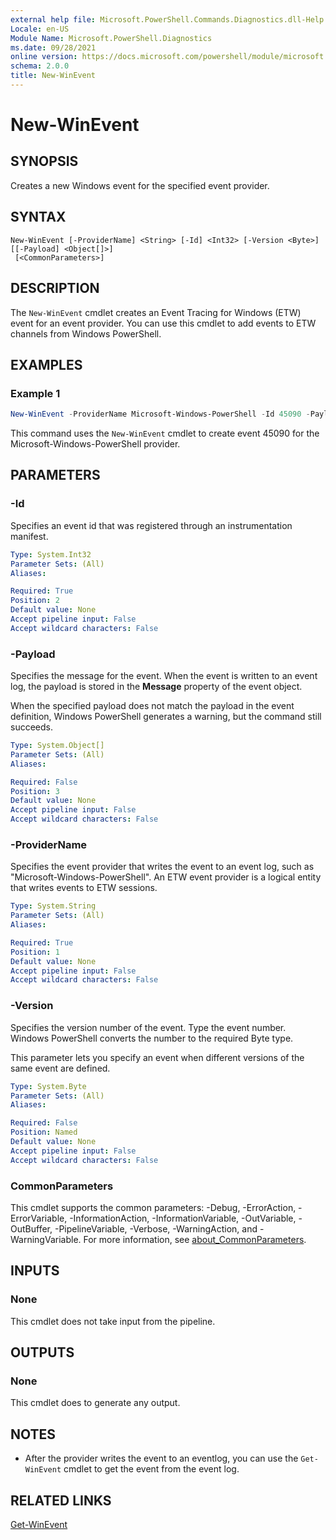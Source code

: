 ```yaml
---
external help file: Microsoft.PowerShell.Commands.Diagnostics.dll-Help.xml
Locale: en-US
Module Name: Microsoft.PowerShell.Diagnostics
ms.date: 09/28/2021
online version: https://docs.microsoft.com/powershell/module/microsoft.powershell.diagnostics/new-winevent?view=powershell-5.1&WT.mc_id=ps-gethelp
schema: 2.0.0
title: New-WinEvent
---
```

# New-WinEvent

## SYNOPSIS
Creates a new Windows event for the specified event provider.

## SYNTAX

```
New-WinEvent [-ProviderName] <String> [-Id] <Int32> [-Version <Byte>] [[-Payload] <Object[]>]
 [<CommonParameters>]
```

## DESCRIPTION

The `New-WinEvent` cmdlet creates an Event Tracing for Windows (ETW) event for an event provider.
You can use this cmdlet to add events to ETW channels from Windows PowerShell.

## EXAMPLES

### Example 1

```powershell
New-WinEvent -ProviderName Microsoft-Windows-PowerShell -Id 45090 -Payload @("Workflow", "Running")
```

This command uses the `New-WinEvent` cmdlet to create event 45090 for the
Microsoft-Windows-PowerShell provider.

## PARAMETERS

### -Id

Specifies an event id that was registered through an instrumentation manifest.

```yaml
Type: System.Int32
Parameter Sets: (All)
Aliases:

Required: True
Position: 2
Default value: None
Accept pipeline input: False
Accept wildcard characters: False
```

### -Payload

Specifies the message for the event. When the event is written to an event log, the payload is
stored in the **Message** property of the event object.

When the specified payload does not match the payload in the event definition, Windows PowerShell
generates a warning, but the command still succeeds.

```yaml
Type: System.Object[]
Parameter Sets: (All)
Aliases:

Required: False
Position: 3
Default value: None
Accept pipeline input: False
Accept wildcard characters: False
```

### -ProviderName

Specifies the event provider that writes the event to an event log, such as
"Microsoft-Windows-PowerShell". An ETW event provider is a logical entity that writes events to ETW
sessions.

```yaml
Type: System.String
Parameter Sets: (All)
Aliases:

Required: True
Position: 1
Default value: None
Accept pipeline input: False
Accept wildcard characters: False
```

### -Version

Specifies the version number of the event. Type the event number. Windows PowerShell converts the
number to the required Byte type.

This parameter lets you specify an event when different versions of the same event are defined.

```yaml
Type: System.Byte
Parameter Sets: (All)
Aliases:

Required: False
Position: Named
Default value: None
Accept pipeline input: False
Accept wildcard characters: False
```

### CommonParameters

This cmdlet supports the common parameters: -Debug, -ErrorAction, -ErrorVariable,
-InformationAction, -InformationVariable, -OutVariable, -OutBuffer, -PipelineVariable, -Verbose,
-WarningAction, and -WarningVariable. For more information, see [about_CommonParameters](https://go.microsoft.com/fwlink/?LinkID=113216).

## INPUTS

### None

This cmdlet does not take input from the pipeline.

## OUTPUTS

### None

This cmdlet does to generate any output.

## NOTES

- After the provider writes the event to an eventlog, you can use the `Get-WinEvent` cmdlet to get the
  event from the event log.

## RELATED LINKS

[Get-WinEvent](Get-WinEvent.md)

